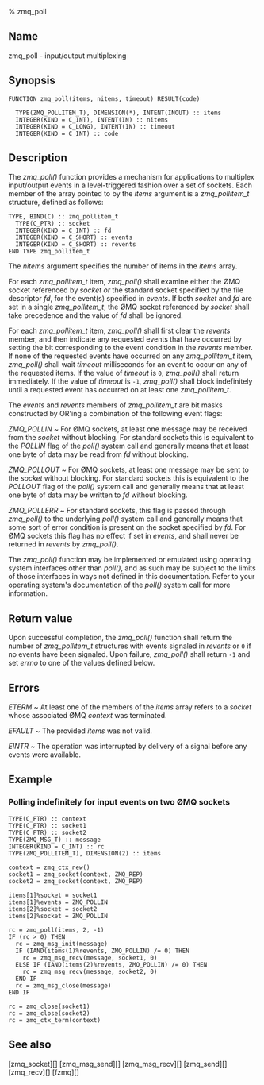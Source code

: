 % zmq_poll


Name
----

zmq_poll - input/output multiplexing


Synopsis
--------

~~~{.synopsis}
FUNCTION zmq_poll(items, nitems, timeout) RESULT(code)

  TYPE(ZMQ_POLLITEM_T), DIMENSION(*), INTENT(INOUT) :: items
  INTEGER(KIND = C_INT), INTENT(IN) :: nitems
  INTEGER(KIND = C_LONG), INTENT(IN) :: timeout
  INTEGER(KIND = C_INT) :: code
~~~


Description
-----------

The *zmq_poll()* function provides a mechanism for applications to multiplex
input/output events in a level-triggered fashion over a set of sockets.  Each
member of the array pointed to by the _items_ argument is a *zmq_pollitem_t*
structure, defined as follows:

~~~
TYPE, BIND(C) :: zmq_pollitem_t
  TYPE(C_PTR) :: socket
  INTEGER(KIND = C_INT) :: fd
  INTEGER(KIND = C_SHORT) :: events
  INTEGER(KIND = C_SHORT) :: revents
END TYPE zmq_pollitem_t
~~~

The _nitems_ argument specifies the number of items in the _items_ array.  

For each *zmq_pollitem_t* item, *zmq_poll()* shall examine either the ØMQ
socket referenced by _socket_ *or* the standard socket specified by the file
descriptor _fd_, for the event(s) specified in _events_.  If both _socket_ and
_fd_ are set in a single *zmq_pollitem_t*, the ØMQ socket referenced by
_socket_ shall take precedence and the value of _fd_ shall be ignored.

For each *zmq_pollitem_t* item, *zmq_poll()* shall first clear the _revents_
member, and then indicate any requested events that have occurred by setting
the bit corresponding to the event condition in the _revents_ member.  If none
of the requested events have occurred on any *zmq_pollitem_t* item,
*zmq_poll()* shall wait _timeout_ milliseconds for an event to occur on
any of the requested items.  If the value of _timeout_ is `0`, *zmq_poll()*
shall return immediately.  If the value of _timeout_ is `-1`, *zmq_poll()*
shall block indefinitely until a requested event has occurred on at least one
*zmq_pollitem_t*.

The _events_ and _revents_ members of *zmq_pollitem_t* are bit masks
constructed by OR'ing a combination of the following event flags:

*ZMQ_POLLIN*
  ~ For ØMQ sockets, at least one message may be received from the _socket_
    without blocking.  For standard sockets this is equivalent to the *POLLIN*
    flag of the *poll()* system call and generally means that at least one byte
    of data may be read from _fd_ without blocking.

*ZMQ_POLLOUT*
  ~ For ØMQ sockets, at least one message may be sent to the _socket_ without
    blocking.  For standard sockets this is equivalent to the *POLLOUT* flag of
    the *poll()* system call and generally means that at least one byte of data
    may be written to _fd_ without blocking.

*ZMQ_POLLERR*
  ~ For standard sockets, this flag is passed through *zmq_poll()* to the
    underlying *poll()* system call and generally means that some sort of error
    condition is present on the socket specified by _fd_.  For ØMQ sockets this
    flag has no effect if set in _events_, and shall never be returned in
    _revents_ by *zmq_poll()*.

The *zmq_poll()* function may be implemented or emulated using operating system
interfaces other than *poll()*, and as such may be subject to the limits of
those interfaces in ways not defined in this documentation.  Refer to your
operating system's documentation of the *poll()* system call for more
information.


Return value
------------

Upon successful completion, the *zmq_poll()* function shall return the number
of *zmq_pollitem_t* structures with events signaled in _revents_ or `0` if no
events have been signaled.  Upon failure, *zmq_poll()* shall return `-1` and
set _errno_ to one of the values defined below.


Errors
------

*ETERM*
  ~ At least one of the members of the _items_ array refers to a _socket_ whose
    associated ØMQ _context_ was terminated.

*EFAULT*
  ~ The provided _items_ was not valid.

*EINTR*
  ~ The operation was interrupted by delivery of a signal before any events
    were available.


Example
-------

### Polling indefinitely for input events on two ØMQ sockets

~~~{.example}
TYPE(C_PTR) :: context
TYPE(C_PTR) :: socket1
TYPE(C_PTR) :: socket2
TYPE(ZMQ_MSG_T) :: message
INTEGER(KIND = C_INT) :: rc
TYPE(ZMQ_POLLITEM_T), DIMENSION(2) :: items

context = zmq_ctx_new()
socket1 = zmq_socket(context, ZMQ_REP)
socket2 = zmq_socket(context, ZMQ_REP)

items[1]%socket = socket1
items[1]%events = ZMQ_POLLIN
items[2]%socket = socket2
items[2]%socket = ZMQ_POLLIN

rc = zmq_poll(items, 2, -1)
IF (rc > 0) THEN
  rc = zmq_msg_init(message)
  IF (IAND(items(1)%revents, ZMQ_POLLIN) /= 0) THEN
    rc = zmq_msg_recv(message, socket1, 0)
  ELSE IF (IAND(items(2)%revents, ZMQ_POLLIN) /= 0) THEN
    rc = zmq_msg_recv(message, socket2, 0)
  END IF
  rc = zmq_msg_close(message)
END IF

rc = zmq_close(socket1)
rc = zmq_close(socket2)
rc = zmq_ctx_term(context)
~~~


See also
--------

[zmq_socket][]
[zmq_msg_send][]
[zmq_msg_recv][]
[zmq_send][]
[zmq_recv][]
[fzmq][]
